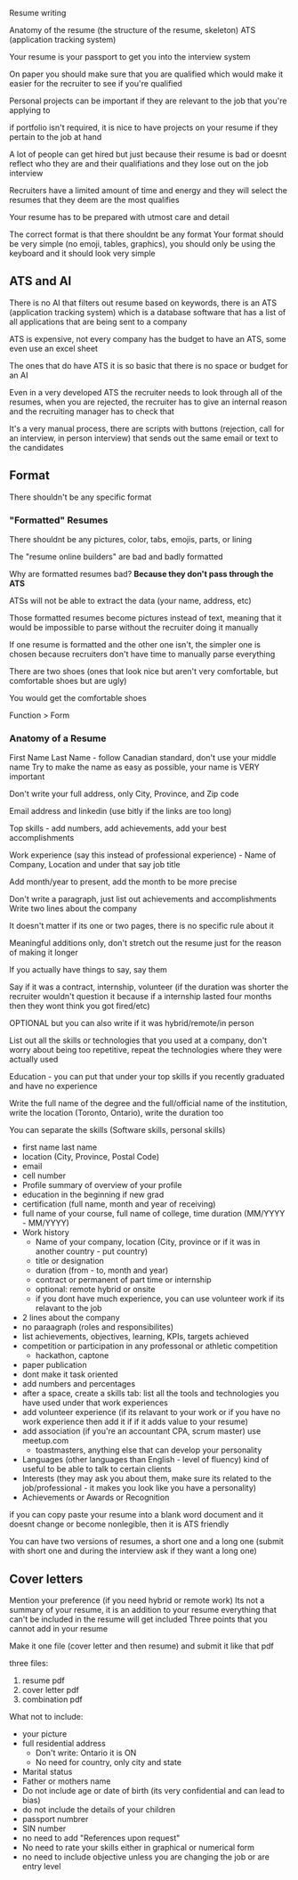 Resume writing

Anatomy of the resume (the structure of the resume, skeleton)
ATS (application tracking system)

Your resume is your passport to get you into the interview system

On paper you should make sure that you are qualified which would make it easier for the recruiter to see if you're qualified

Personal projects can be important if they are relevant to the job that you're applying to

if portfolio isn't required, it is nice to have projects on your resume if they pertain to the job at hand

A lot of people can get hired but just because their resume is bad or doesnt reflect who they are and their qualifiations and they lose out on the job interview 

Recruiters have a limited amount of time and energy and they will select the resumes that they deem are the most qualifies

Your resume has to be prepared with utmost care and detail

The correct format is that there shouldnt be any format
Your format should be very simple (no emoji, tables, graphics), you should only be using the keyboard and it should look very simple

## ATS and AI

There is no AI that filters out resume based on keywords, there is an ATS (application tracking system) which is a database software that has a list of all applications that are being sent to a company

ATS is expensive, not every company has the budget to have an ATS, some even use an excel sheet

The ones that do have ATS it is so basic that there is no space or budget for an AI

Even in a very developed ATS the recruiter needs to look through all of the resumes, when you are rejected, the recruiter has to give an internal reason and the recruiting manager has to check that

It's a very manual process, there are scripts with buttons (rejection, call for an interview, in person interview) that sends out the same email or text to the candidates

## Format

There shouldn't be any specific format

### "Formatted" Resumes

There shouldnt be any pictures, color, tabs, emojis, parts, or lining

The "resume online builders" are bad and badly formatted

Why are formatted resumes bad? **Because they don't pass through the ATS**

ATSs will not be able to extract the data (your name, address, etc)

Those formatted resumes become pictures instead of text, meaning that it would be impossible to parse without the recruiter doing it manually

If one resume is formatted and the other one isn't, the simpler one is chosen because recruiters don't have time to manually parse everything

There are two shoes (ones that look nice but aren't very comfortable, but comfortable shoes but are ugly)

You would get the comfortable shoes

Function > Form

### Anatomy of a Resume

First Name Last Name - follow Canadian standard, don't use your middle name
Try to make the name as easy as possible, your name is VERY important

Don't write your full address, only City, Province, and Zip code

Email address and linkedin (use bitly if the links are too long)

Top skills - add numbers, add achievements, add your best accomplishments

Work experience (say this instead of professional experience) - Name of Company, Location and under that say job title

Add month/year to present, add the month to be more precise

Don't write a paragraph, just list out achievements and accomplishments
Write two lines about the company

It doesn't matter if its one or two pages, there is no specific rule about it

Meaningful additions only, don't stretch out the resume just for the reason of making it longer

If you actually have things to say, say them

Say if it was a contract, internship, volunteer (if the duration was shorter the recruiter wouldn't question it because if a internship lasted four months then they wont think you got fired/etc)

OPTIONAL but you can also write if it was hybrid/remote/in person

List out all the skills or technologies that you used at a company, don't worry about being too repetitive,  repeat the technologies where they were actually used

Education - you can put that under your top skills if you recently graduated and have no experience

Write the full name of the degree and the full/official name of the institution, write the location (Toronto, Ontario), write the duration too

You can separate the skills (Software skills, personal skills)

- first name last name
- location (City, Province, Postal Code)
- email
- cell number
- Profile summary of overview of your profile
- education in the beginning if new grad
- certification (full name, month and year of receiving)
- full name of your course, full name of college, time duration (MM/YYYY - MM/YYYY)
- Work history
	- Name of your company, location (City, province or if it was in another country - put  country)
	- title or designation
	- duration (from - to, month and year)
	- contract or permanent of part time or internship
	- optional: remote hybrid or onsite
	- if you dont have much experience, you can use volunteer work if its relavant to the job
- 2 lines about the company
- no paraagraph (roles and responsibilites)
- list achievements, objectives, learning, KPIs, targets achieved
- competition or participation in any professonal or athletic competition
	- hackathon, captone
- paper publication
- dont make it task oriented
- add numbers and percentages
- after a space, create a skills tab: list all the tools and technologies you have used under that work experiences
- add volunteer experience (if its relavant to your work or if you have no work experience then add it if if it adds value to your resume)
- add association (if you're an accountant CPA, scrum master) use meetup.com
	- toastmasters, anything else that can develop your personality
- Languages (other languages than English - level of fluency) kind of useful to be able to talk to certain clients
- Interests (they may ask you about them, make sure its related to the job/professional - it makes you look like you have a personality)
- Achievements or Awards or Recognition

if you can copy paste your resume into a blank word document and it doesnt change or become nonlegible, then it is ATS friendly

You can have two versions of resumes, a short one and a long one (submit with short one and during the interview ask if they want a long one)

## Cover letters

Mention your preference (if you need hybrid or remote work)
Its not a summary of your resume, it is an addition to your resume
everything that can't be included in the resume will get included 
Three points that you cannot add in your resume

Make it one file (cover letter and then resume) and submit it like that pdf

three files:
1. resume pdf
2. cover letter pdf
3. combination pdf

What not to include:

- your picture
- full residential address
	- Don't write: Ontario it is ON
	- No need for country, only city and state
- Marital status
- Father or mothers name
- Do not include age or date of birth (its very confidential and can lead to bias)
- do not include the details of your children
- passport numbrer
- SIN number
- no need to add "References upon request"
- No need to rate your skills either in graphical or numerical form 
- no need to include objective unless you are changing the job or are entry level
